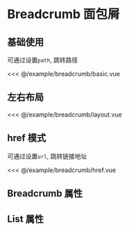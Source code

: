 # Breadcrumb 面包屑

## 基础使用

可通过设置`path`, 跳转路径

<demo md src="breadcrumb/basic">

<<< @/example/breadcrumb/basic.vue

</demo>

## 左右布局

<demo md src="breadcrumb/layout">

<<< @/example/breadcrumb/layout.vue
</demo>

## href 模式

可通过设置`url`, 跳转链接地址

<demo md src="breadcrumb/href">

<<< @/example/breadcrumb/href.vue
</demo>

## Breadcrumb 属性

<v-table type="attrs" :data="[
  { attr :'list', dec: 'list', type: 'array', optional: '-', default: '[]' },
]" />

## List 属性

<v-table type="attrs" :data="[
  { attr :'title', dec: '标题', type: 'string', optional: '-', default: '' },
  { attr :'path', dec: '跳转路径', type: 'string', optional: '-', default: '' },
  { attr :'url', dec: '跳转链接', type: 'string', optional: '-', default: '' },
]" />
